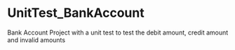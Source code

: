 # UnitTest_BankAccount
Bank Account Project with a unit test to test the debit amount, credit amount and invalid amounts
